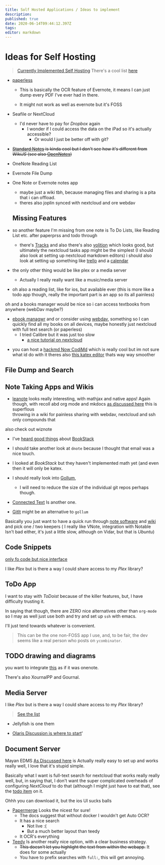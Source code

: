 ```yaml
---
title: Solf Hosted Applications / Ideas to implement
description: 
published: true
date: 2020-06-14T09:44:12.397Z
tags: 
editor: markdown
---
```


# Ideas for Self Hosting
> [Currently Implemented Self Hosting](Currently-Implemented-Self-Hosting)
> There's a cool list [here](https://github.com/awesome-selfhosted/awesome-selfhosted)

+ [paperless](https://github.com/the-paperless-project/paperless)

  + This is basically the OCR feature of Evernote, it means I can just dump every PDF I've ever had in there.
  
  + It might not work as well as evernote but it's FOSS
  
+ Seafile or NextCloud
  + I'd never have to pay for *Dropbox* again
    + I wonder if I could access the data on the iPad so it's actually accessible?
      + Or would I just be better off with git?
      
+ ~~[Standard Notes](https://app.standardnotes.org/) is kinda cool but I don't see how it's different from *WikiJS* (see also [OpenNotes](https://github.com/FoxUSA/OpenNote))~~
* OneNote Reading List
* Evernote File Dump
* One Note or Evernote notes app
  * maybe just a wiki tbh, because managing files and sharing is a pita that i can offload.
  * theres also joplin synced with nextcloud and ore webdav  
  
  ## Missing Features

+ so another feature I'm missing from one  note is  To Do Lists,  like Reading List etc.   after paperprss  and todo  through   

  + there's [Tracks](https://www.getontracks.org/) and also there's also [volition](https://github.com/usevolition/volition/blob/master/README.md) which looks good, but ultimately the nextcloud tasks app might be the simplest (I should also look at setting up nextcloud markdown editors) i should also look at setting up something like [trello](https://wekan.github.io/) and a [calendar](https://www.calendarserver.org/ccs-calendarserver/)

+ the only other thing would be like plex or a media server
  + Actually I really really want like a music/media server

+ oh also a reading list, like for ios, but available ever (this is more like a todo app though, really the important part is an app so its all painless)

oh and a books manager would be nice so i can access textbooks from anywhere (webDav maybe?)

 + [ebook managwr](https://getpolarized.io/) and or consider using [webdav](./usingwebdav), something so I can quickly find all my books on all devices, maybe honestly just nextcloud with full text search (or paperless)
   + I tried Calibre but it was just too slow
     + [a nice tutorial on nextcloud](https://websiteforstudents.com/setup-nextcloud-on-ubuntu-18-04-lts-beta-with-apache2-mariadb-and-php-7-1-support/)
  
-   you can host a [hackmd Now CodiMd](https://demo.codimd.org/) which is really cool but im not sure what id do with it   theres also [this katex editor](https://josephernest.github.io/writing/) thats way way smoother  



## File Dump and Search


## Note Taking Apps and Wikis
* [leanote](http://leanote.org/) looks really interesting, with mathjax and native apps!
Again though, with recoll abd org mode and mkdocs [as discussed here](https://ryansnotes.org/Org/manual.html) this is superflous  
throwing in a wiki for painless sharing with webdav, nextcloud and ssh only compounds that  

also check out wiznote



* I've [heard good things](https://www.reddit.com/r/selfhosted/comments/6imt64/what_self_hosted_wiki_has_the_best_mobile_app/dj8w7xm/) about [BookStack](https://www.bookstackapp.com/)

* I should take another look at `dnote` because I thought that email was a nice touch.
* I looked at *BookStack* but they haven't implemented math yet (and even then it will only be katex.
* I should really look into [Gollum](https://github.com/gollum/gollum), 
	* I will need to reduce the size of the individual git repos perhaps though.
* [Connected Text](https://www.connectedtext.com/) Is another one.
* [GitIt](https://github.com/jgm/gitit) might be an alternative to `gollum`

Basically you just want to have a quick run through [note software](https://www.google.com/search?client=firefox-b-d&q=note+taking+software++arch+wiki) and [wiki](https://wiki.archlinux.org/index.php/Category:Wiki_software) and pick one / two keepers ( I really like VNote, integration with Notable Isn't bad either, it's just a little slow, although on Vidar, but that is *Ubuntu*)

## Code Snippets
[only fo code but nice interface](https://demo.docpht.org/page/php-7/loops)

I like *Plex* but is there a way I could share access to my *Plex* library?



## ToDo App
I want to stay with *ToDoist* because of the killer features, but, I have difficulty trusting it.

In saying that though, there are ZERO nice alternatives other than `org-mode` so I may as well just use both and try and set up `ssh` with emacs.

I'll just tend towards whatever is convenient.

> This can be the one non-FOSS app I use, and, to be fair, the dev seems like a real person who posts on `ycombinator`.

## TODO drawing and diagrams
you want to integrate [this](https://github.com/jgraph/drawio) as if it was onenote.

There's also XournalPP and Gournal.

## Media Server
I like *Plex* but is there a way I could share access to my *Plex* library?



> [See the list](https://github.com/awesome-selfhosted/awesome-selfhosted#video-streaming)

+ Jellyfish is one them

+ [Olaris Discussion is where to start](https://www.reddit.com/r/selfhosted/comments/givr4j/the_olaris_team_wants_your_input_foss_plex/)'




## Document Server
Mayan EDMS [As Discussed here](https://ryansnotes.org/Org/todo.html) is Actually really easy to set up and works really well, I love that it's stupid simple.

Basically what I want is full-text search for nextcloud that works really really well, but, in saying that, I don't want the super complicated overheads of configuring *NextCloud* to do that (although I might just have to eat that), see the [todo item](https://ryansnotes.org/Org/todo.html#orgf61687d) on it.

Ohhh you can download it, but the ios UI sucks balls

+ [Papermerge](https://github.com/ciur/papermerge) Looks the nicest for sure!
  + The docs suggest that without docker I wouldn't get Auto OCR?
  + It has a nice search
    + Not live :(
    + But a much better layout than teedy
  + It OCR's everything
+ [Teedy](https://github.com/sismics/docs) Is another really nice option, with a clear business strategy.
  + ~~This doesn't let you highlight the text from within the webapp.~~ It does for some actually
  + You have to prefix searches with `full:`, this will get annoying.

